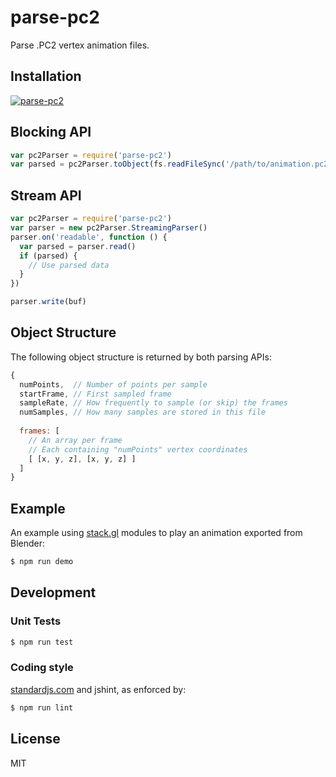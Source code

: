 # parse-pc2
Parse .PC2 vertex animation files.

## Installation ##

[![parse-pc2](https://nodei.co/npm/parse-pc2.png?mini=true)](https://nodei.co/npm/parse-pc2)

## Blocking API

```javascript
var pc2Parser = require('parse-pc2')
var parsed = pc2Parser.toObject(fs.readFileSync('/path/to/animation.pc2'))
```

## Stream API

```javascript
var pc2Parser = require('parse-pc2')
var parser = new pc2Parser.StreamingParser()
parser.on('readable', function () {
  var parsed = parser.read()
  if (parsed) {
    // Use parsed data
  }
})

parser.write(buf)
```

## Object Structure
The following object structure is returned by both parsing APIs:
```javascript
{
  numPoints,  // Number of points per sample
  startFrame, // First sampled frame
  sampleRate, // How frequently to sample (or skip) the frames
  numSamples, // How many samples are stored in this file
  
  frames: [
    // An array per frame
    // Each containing "numPoints" vertex coordinates
    [ [x, y, z], [x, y, z] ]
  ]
}
```

## Example

An example using [stack.gl](http://stack.gl) modules to play an animation exported from Blender:
```bash
$ npm run demo
```

## Development
### Unit Tests
```bash
$ npm run test
```

### Coding style
[standardjs.com](http://standardjs.com) and jshint, as enforced by:
```bash
$ npm run lint
```

## License

MIT
